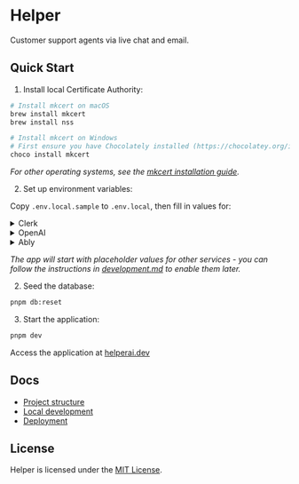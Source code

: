 # Helper

Customer support agents via live chat and email.

## Quick Start

1. Install local Certificate Authority:

```sh
# Install mkcert on macOS
brew install mkcert
brew install nss
```

```sh
# Install mkcert on Windows
# First ensure you have Chocolately installed (https://chocolatey.org/install), then:
choco install mkcert
```

_For other operating systems, see the [mkcert installation guide](https://github.com/FiloSottile/mkcert?tab=readme-ov-file#installation)._

2. Set up environment variables:

Copy `.env.local.sample` to `.env.local`, then fill in values for:

<details>
<summary>Clerk</summary>

1. Go to [clerk.com](https://clerk.com) and create a new app.
1. Name the app and set login methods to: **Email, Google, Apple, GitHub**.
1. Under "Configure > Email, phone, username", turn on "Personal information > Name"
1. Under "Configure > Organization Management", turn on "Enable organizations"
1. Under "Configure > API Keys", add `CLERK_SECRET_KEY` and `NEXT_PUBLIC_CLERK_PUBLISHABLE_KEY` to your `.env.local` file.
1. Under "Users", create a user with email `support@gumroad.com` and password `password`. Optionally create other users, e.g. with your email.
1. Add the user ID(s) to your `.env.local` file as `CLERK_INITIAL_USER_IDS`.
1. Under "Organizations", create a new organization and add your user(s) to the "Members" list.
1. Add the organization ID to your `.env.local` file as `CLERK_INITIAL_ORGANIZATION_ID`.

</details>

<details>
<summary>OpenAI</summary>

1. Create an account at [openai.com](https://openai.com).
1. Create a new API key at [platform.openai.com/api-keys](https://platform.openai.com/api-keys).
1. Add the API key to your `.env.local` file as `OPENAI_API_KEY`.

</details>

<details>
<summary>Ably</summary>

1. Go to [ably.com](https://ably.com) and sign up or log in.
2. Create a new app.
3. Go to the "API Keys" tab for your new app.
4. Copy the API key that has all capabilities enabled (usually the first one).
5. Add the API key to your `.env.local` file as `ABLY_API_KEY`.

</details>

_The app will start with placeholder values for other services - you can follow the instructions in [development.md](docs/services.md#optional-integrations) to enable them later._

2. Seed the database:

```sh
pnpm db:reset
```

3. Start the application:

```sh
pnpm dev
```

Access the application at [helperai.dev](https://helperai.dev)

## Docs

- [Project structure](docs/OVERVIEW.md)
- [Local development](docs/development.md)
- [Deployment](docs/deployment.md)

## License

Helper is licensed under the [MIT License](LICENSE.md).
